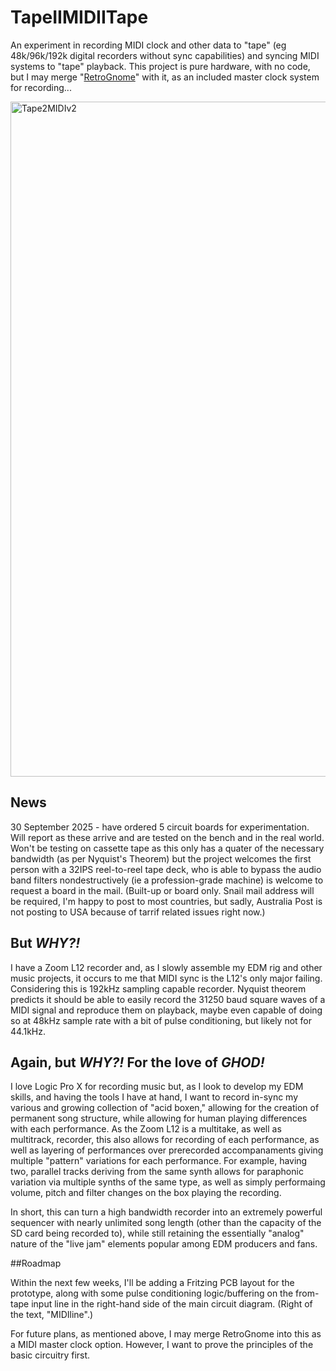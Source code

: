 # TapeIIMIDIITape
An experiment in recording MIDI clock and other data to "tape" (eg 48k/96k/192k digital recorders without sync capabilities) and syncing MIDI systems to "tape" playback. This project is pure hardware, with no code, but I may merge "[RetroGnome](https://github.com/crunchysteve/RetroGnome)" with it, as an included master clock system for recording...

<img width="1080" alt="Tape2MIDIv2" src="https://github.com/user-attachments/assets/41d17cb4-798a-4f3e-bb8b-d88b67065505" />

## News
30 September 2025 - have ordered 5 circuit boards for experimentation. Will report as these arrive and are tested on the bench and in the real world. Won't be testing on cassette tape as this only has a quater of the necessary bandwidth (as per Nyquist's Theorem) but the project welcomes the first person with a 32IPS reel-to-reel tape deck, who is able to bypass the audio band filters nondestructively (ie a profession-grade machine) is welcome to request a board in the mail. (Built-up or board only. Snail mail address will be required, I'm happy to post to most countries, but sadly, Australia Post is not posting to USA because of tarrif related issues right now.)

## But *WHY?!*

I have a Zoom L12 recorder and, as I slowly assemble my EDM rig and other music projects, it occurs to me that MIDI sync is the L12's only major failing. Considering this is 192kHz sampling capable recorder. Nyquist theorem predicts it should be able to easily record the 31250 baud square waves of a MIDI signal and reproduce them on playback, maybe even capable of doing so at 48kHz sample rate with a bit of pulse conditioning, but likely not for 44.1kHz.

## Again, but *WHY?!* For the love of ***GHOD!***

I love Logic Pro X for recording music but, as I look to develop my EDM skills, and having the tools I have at hand, I want to record in-sync my various and growing collection of "acid boxen," allowing for the creation of permanent song structure, while allowing for human playing differences with each performance. As the Zoom L12 is a multitake, as well as multitrack, recorder, this also allows for recording of each performance, as well as layering of performances over prerecorded accompanaments giving multiple "pattern" variations for each performance. For example, having two, parallel tracks deriving from the same synth allows for paraphonic variation via multiple synths of the same type, as well as simply performaing volume, pitch and filter changes on the box playing the recording.

In short, this can turn a high bandwidth recorder into an extremely powerful sequencer with nearly unlimited song length (other than the capacity of the SD card being recorded to), while still retaining the essentially "analog" nature of the "live jam" elements popular among EDM producers and fans.

##Roadmap

Within the next few weeks, I'll be adding a Fritzing PCB layout for the prototype, along with some pulse conditioning logic/buffering on the from-tape input line in the right-hand side of the main circuit diagram. (Right of the text, "MIDIline".)

For future plans, as mentioned above, I may merge RetroGnome into this as a MIDI master clock option. However, I want to prove the principles of the basic circuitry first.
